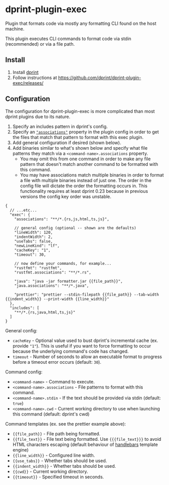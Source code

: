 # dprint-plugin-exec

Plugin that formats code via mostly any formatting CLI found on the host machine.

This plugin executes CLI commands to format code via stdin (recommended) or via a file path.

## Install

1. Install [dprint](https://dprint.dev/install/)
2. Follow instructions at https://github.com/dprint/dprint-plugin-exec/releases/

## Configuration

The configuration for dprint-plugin-exec is more complicated than most dprint plugins due to its nature.

1. Specify an includes pattern in dprint's config.
1. Specify an [`"associations"`](https://dprint.dev/config/#associations) property in the plugin config in order to get the files that match that pattern to format with this exec plugin.
1. Add general configuration if desired (shown below).
1. Add binaries similar to what's shown below and specify what file patterns they match via a `<command-name>.associations` property.
   - You may omit this from one command in order to make any file pattern that doesn't match another command to be formatted with this command.
   - You may have associations match multiple binaries in order to format a file with multiple binaries instead of just one. The order in the config file will dictate the order the formatting occurs in. This functionality requires at least dprint 0.23 because in previous versions the config key order was unstable.

```jsonc
{
  // ...etc...
  "exec": {
    "associations": "**/*.{rs,js,html,ts,js}",

    // general config (optional -- shown are the defaults)
    "lineWidth": 120,
    "indentWidth": 2,
    "useTabs": false,
    "newLineKind": "lf",
    "cacheKey": "1",
    "timeout": 30,

    // now define your commands, for example...
    "rustfmt": "rustfmt",
    "rustfmt.associations": "**/*.rs",

    "java": "java -jar formatter.jar {{file_path}}",
    "java.associations": "**/*.java",

    "prettier": "prettier --stdin-filepath {{file_path}} --tab-width {{indent_width}} --print-width {{line_width}}"
  },
  "includes": [
    "**/*.{rs,java,html,ts,js}"
  ]
}
```

General config:

- `cacheKey` - Optional value used to bust dprint's incremental cache (ex. provide `"1"`). This is useful if you want to force formatting to occur because the underlying command's code has changed.
- `timeout` - Number of seconds to allow an executable format to progress before a timeout error occurs (default: `30`).

Command config:

- `<command-name>` - Command to execute.
- `<command-name>.associations` - File patterns to format with this command.
- `<command-name>.stdin` - If the text should be provided via stdin (default: `true`)
- `<command-name>.cwd` - Current working directory to use when launching this command (default: dprint's cwd)

Command templates (ex. see the prettier example above):

- `{{file_path}}` - File path being formatted.
- `{{file_text}}` - File text being formatted. Use `{{{file_text}}}` to avoid HTML characters escaping (default behaviour of [handlebars](https://docs.rs/handlebars/latest/handlebars/) template engine)
- `{{line_width}}` - Configured line width.
- `{{use_tabs}}` - Whether tabs should be used.
- `{{indent_width}}` - Whether tabs should be used.
- `{{cwd}}` - Current working directory.
- `{{timeout}}` - Specified timeout in seconds.
